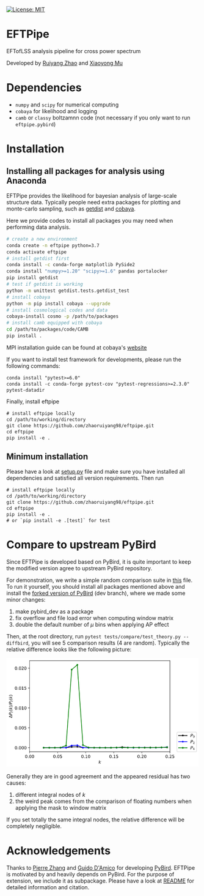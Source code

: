 [![License: MIT](https://img.shields.io/badge/License-MIT-yellow.svg)](https://github.com/zhaoruiyang98/eftpipe/blob/main/LICENSE)
# EFTPipe
EFTofLSS analysis pipeline for cross power spectrum

Developed by [Ruiyang Zhao](mailto:zhaoruiyang19@mails.ucas.edu.cn) and [Xiaoyong Mu](mailto:mouxiaoyong15@mails.ucas.edu.cn)

# Dependencies
- `numpy` and `scipy` for numerical computing
- `cobaya` for likelihood and logging
- `camb` or `classy` boltzamnn code (not necessary if you only want to run `eftpipe.pybird`)
# Installation
## Installing all packages for analysis using Anaconda
EFTPipe provides the likelihood for bayesian analysis of large-scale structure data. Typically people need extra packages for plotting and monte-carlo sampling, such as [getdist](https://getdist.readthedocs.io/en/latest/) and [cobaya](https://cobaya.readthedocs.io/en/latest/).

Here we provide codes to install all packages you may need when performing data analysis.

```bash
# create a new environment
conda create -n eftpipe python=3.7
conda activate eftpipe
# install getdist first
conda install -c conda-forge matplotlib PySide2
conda install "numpy>=1.20" "scipy>=1.6" pandas portalocker
pip install getdist
# test if getdist is working
python -m unittest getdist.tests.getdist_test
# install cobaya
python -m pip install cobaya --upgrade
# install cosmological codes and data
cobaya-install cosmo -p /path/to/packages
# install camb equipped with cobaya
cd /path/to/packages/code/CAMB
pip install .
```

MPI installation guide can be found at cobaya's [website](https://cobaya.readthedocs.io/en/latest/installation.html)

If you want to install test framework for developments, please run the following commands:

```shell
conda install "pytest>=6.0"
conda install -c conda-forge pytest-cov "pytest-regressions>=2.3.0" pytest-datadir
```

Finally, install eftpipe
```shell
# install eftpipe locally
cd /path/to/working/directory
git clone https://github.com/zhaoruiyang98/eftpipe.git
cd eftpipe
pip install -e .
```
## Minimum installation
Please have a look at [setup.py](https://github.com/zhaoruiyang98/eftpipe/blob/main/setup.py) file and make sure you have installed all dependencies and satisfied all version requirements. Then run

```shell
# install eftpipe locally
cd /path/to/working/directory
git clone https://github.com/zhaoruiyang98/eftpipe.git
cd eftpipe
pip install -e .
# or `pip install -e .[test]` for test
```
# Compare to upstream PyBird
Since EFTPipe is developed based on PyBird, it is quite important to keep the modified version agree to upstream PyBird repository.

For demonstration, we write a simple random comparison suite in [this](https://github.com/zhaoruiyang98/eftpipe/blob/main/tests/compare/test_theory.py) file. To run it yourself, you should install all packages mentioned above and install the [forked version of PyBird](https://github.com/zhaoruiyang98/pybird/tree/dev) (dev branch), where we made some minor changes:
1. make pybird_dev as a package
2. fix overflow and file load error when computing window matrix
3. double the default number of $\mu$ bins when applying AP effect

Then, at the root directory, run `pytest tests/compare/test_theory.py --diffbird`, you will see 5 comparison results (4 are random). Typically the relative difference looks like the following picture:

![compare](https://github.com/zhaoruiyang98/eftpipe/blob/main/figures/compare.png)

Generally they are in good agreement and the appeared residual has two causes:
1. different integral nodes of $k$
2. the weird peak comes from the comparison of floating numbers when applying the mask to window matrix

If you set totally the same integral nodes, the relative difference will be completely negligible.
# Acknowledgements
Thanks to [Pierre Zhang](mailto:pierrexyz@protonmail.com) and [Guido D'Amico](mailto:damico.guido@gmail.com) for developing [PyBird](https://github.com/pierrexyz/pybird). EFTPipe is motivated by and heavily depends on PyBird. For the purpose of extension, we include it as subpackage. Please have a look at [README](https://github.com/zhaoruiyang98/eftpipe/blob/main/eftpipe/pybird/README.md) for detailed information and citation.